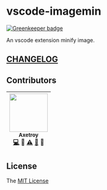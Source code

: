 # vscode-imagemin

[![Greenkeeper badge](https://badges.greenkeeper.io/axetroy/vscode-imagemin.svg)](https://greenkeeper.io/)

An vscode extension minify image.

## [CHANGELOG](https://github.com/axetroy/vscode-imagemin/blob/master/CHANGELOG.md)

## Contributors

<!-- ALL-CONTRIBUTORS-LIST:START - Do not remove or modify this section -->

| [<img src="https://avatars1.githubusercontent.com/u/9758711?v=3" width="100px;"/><br /><sub>Axetroy</sub>](http://axetroy.github.io)<br />[💻](https://github.com/axetroy/vscode-imagemin/commits?author=axetroy) 🔌 [⚠️](https://github.com/axetroy/vscode-imagemin/commits?author=axetroy) [🐛](https://github.com/axetroy/vscode-imagemin/issues?q=author%3Aaxetroy) 🎨 |
| :---------------------------------------------------------------------------------------------------------------------------------------------------------------------------------------------------------------------------------------------------------------------------------------------------------------------------------------------------------------------------------------------: |


<!-- ALL-CONTRIBUTORS-LIST:END -->

## License

The [MIT License](https://github.com/axetroy/vscode-imagemin/blob/master/LICENSE)
